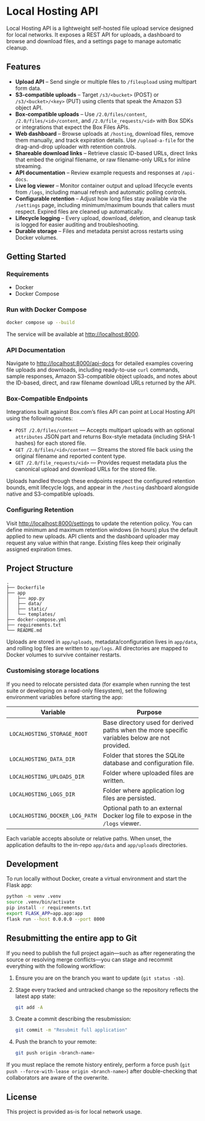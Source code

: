 # Local Hosting API

Local Hosting API is a lightweight self-hosted file upload service designed for local networks. It exposes a REST API for uploads, a dashboard to browse and download files, and a settings page to manage automatic cleanup.

## Features

- **Upload API** – Send single or multiple files to `/fileupload` using multipart form data.
- **S3-compatible uploads** – Target `/s3/<bucket>` (POST) or `/s3/<bucket>/<key>` (PUT) using clients that speak the Amazon S3 object API.
- **Box-compatible uploads** – Use `/2.0/files/content`, `/2.0/files/<id>/content`, and `/2.0/file_requests/<id>` with Box SDKs or integrations that expect the Box Files APIs.
- **Web dashboard** – Browse uploads at `/hosting`, download files, remove them manually, and track expiration details. Use `/upload-a-file` for the drag-and-drop uploader with retention controls.
- **Shareable download links** – Retrieve classic ID-based URLs, direct links that embed the original filename, or raw filename-only URLs for inline streaming.
- **API documentation** – Review example requests and responses at `/api-docs`.
- **Live log viewer** – Monitor container output and upload lifecycle events from `/logs`, including manual refresh and automatic polling controls.
- **Configurable retention** – Adjust how long files stay available via the `/settings` page, including minimum/maximum bounds that callers must respect. Expired files are cleaned up automatically.
- **Lifecycle logging** – Every upload, download, deletion, and cleanup task is logged for easier auditing and troubleshooting.
- **Durable storage** – Files and metadata persist across restarts using Docker volumes.

## Getting Started

### Requirements

- Docker
- Docker Compose

### Run with Docker Compose

```bash
docker compose up --build
```

The service will be available at <http://localhost:8000>.

### API Documentation

Navigate to <http://localhost:8000/api-docs> for detailed examples covering file uploads and downloads, including ready-to-use
`curl` commands, sample responses, Amazon S3-compatible object uploads, and notes about the ID-based, direct, and raw filename
download URLs returned by the API.

### Box-Compatible Endpoints

Integrations built against Box.com&rsquo;s files API can point at Local Hosting API using the following routes:

- `POST /2.0/files/content` &mdash; Accepts multipart uploads with an optional `attributes` JSON part and returns Box-style metadata (including SHA-1 hashes) for each stored file.
- `GET /2.0/files/<id>/content` &mdash; Streams the stored file back using the original filename and reported content type.
- `GET /2.0/file_requests/<id>` &mdash; Provides request metadata plus the canonical upload and download URLs for the stored file.

Uploads handled through these endpoints respect the configured retention bounds, emit lifecycle logs, and appear in the `/hosting` dashboard alongside native and S3-compatible uploads.

### Configuring Retention

Visit <http://localhost:8000/settings> to update the retention policy. You can define minimum and maximum retention windows (in hours) plus the default applied to new uploads. API clients and the dashboard uploader may request any value within that range. Existing files keep their originally assigned expiration times.

## Project Structure

```
.
├── Dockerfile
├── app
│   ├── app.py
│   ├── data/
│   ├── static/
│   └── templates/
├── docker-compose.yml
├── requirements.txt
└── README.md
```

Uploads are stored in `app/uploads`, metadata/configuration lives in `app/data`, and rolling log files are written to `app/logs`. All directories are mapped to Docker volumes to survive container restarts.

### Customising storage locations

If you need to relocate persisted data (for example when running the test suite or developing on a read-only filesystem), set the following environment variables before starting the app:

| Variable | Purpose |
| --- | --- |
| `LOCALHOSTING_STORAGE_ROOT` | Base directory used for derived paths when the more specific variables below are not provided. |
| `LOCALHOSTING_DATA_DIR` | Folder that stores the SQLite database and configuration file. |
| `LOCALHOSTING_UPLOADS_DIR` | Folder where uploaded files are written. |
| `LOCALHOSTING_LOGS_DIR` | Folder where application log files are persisted. |
| `LOCALHOSTING_DOCKER_LOG_PATH` | Optional path to an external Docker log file to expose in the `/logs` viewer. |

Each variable accepts absolute or relative paths. When unset, the application defaults to the in-repo `app/data` and `app/uploads` directories.

## Development

To run locally without Docker, create a virtual environment and start the Flask app:

```bash
python -m venv .venv
source .venv/bin/activate
pip install -r requirements.txt
export FLASK_APP=app.app:app
flask run --host 0.0.0.0 --port 8000
```

## Resubmitting the entire app to Git

If you need to publish the full project again—such as after regenerating the source or resolving merge conflicts—you can
stage and recommit everything with the following workflow:

1. Ensure you are on the branch you want to update (`git status -sb`).
2. Stage every tracked and untracked change so the repository reflects the latest app state:

   ```bash
   git add -A
   ```

3. Create a commit describing the resubmission:

   ```bash
   git commit -m "Resubmit full application"
   ```

4. Push the branch to your remote:

   ```bash
   git push origin <branch-name>
   ```

If you must replace the remote history entirely, perform a force push (`git push --force-with-lease origin <branch-name>`)
after double-checking that collaborators are aware of the overwrite.

## License

This project is provided as-is for local network usage.
